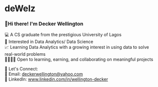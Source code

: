 # deWelz

<h3> 👋Hi there! I'm Decker Wellington </h3> 
💻 A CS graduate from the prestigious University of Lagos <br/>
🤔 Interested in Data Analytics/ Data Science <br/>
📈 Learning Data Analytics with a growing interest in using data to solve real-world problems<br/>
🫱🏽‍🫲🏾 Open to learning, earning, and collaborating on meaningful projects <br/>

🤝 Let's Connect: <br/>
📧 Email: deckerwellington@yahoo.com<br/>
💼 LinkedIn: www.linkedin.com/in/wellington-decker



